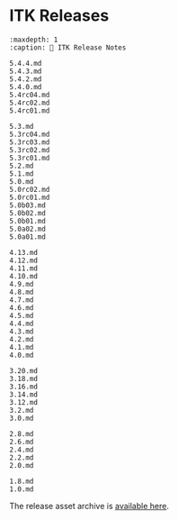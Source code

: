 # ITK Releases

```{toctree}
:maxdepth: 1
:caption: 📝 ITK Release Notes

5.4.4.md
5.4.3.md
5.4.2.md
5.4.0.md
5.4rc04.md
5.4rc02.md
5.4rc01.md

5.3.md
5.3rc04.md
5.3rc03.md
5.3rc02.md
5.3rc01.md
5.2.md
5.1.md
5.0.md
5.0rc02.md
5.0rc01.md
5.0b03.md
5.0b02.md
5.0b01.md
5.0a02.md
5.0a01.md

4.13.md
4.12.md
4.11.md
4.10.md
4.9.md
4.8.md
4.7.md
4.6.md
4.5.md
4.4.md
4.3.md
4.2.md
4.1.md
4.0.md

3.20.md
3.18.md
3.16.md
3.14.md
3.12.md
3.2.md
3.0.md

2.8.md
2.6.md
2.4.md
2.2.md
2.0.md

1.8.md
1.0.md
```

The release asset archive is [available here](https://drive.google.com/drive/folders/1NFEZGTs_axoJUXox3JsRKCqw2QQCY_Ri).
